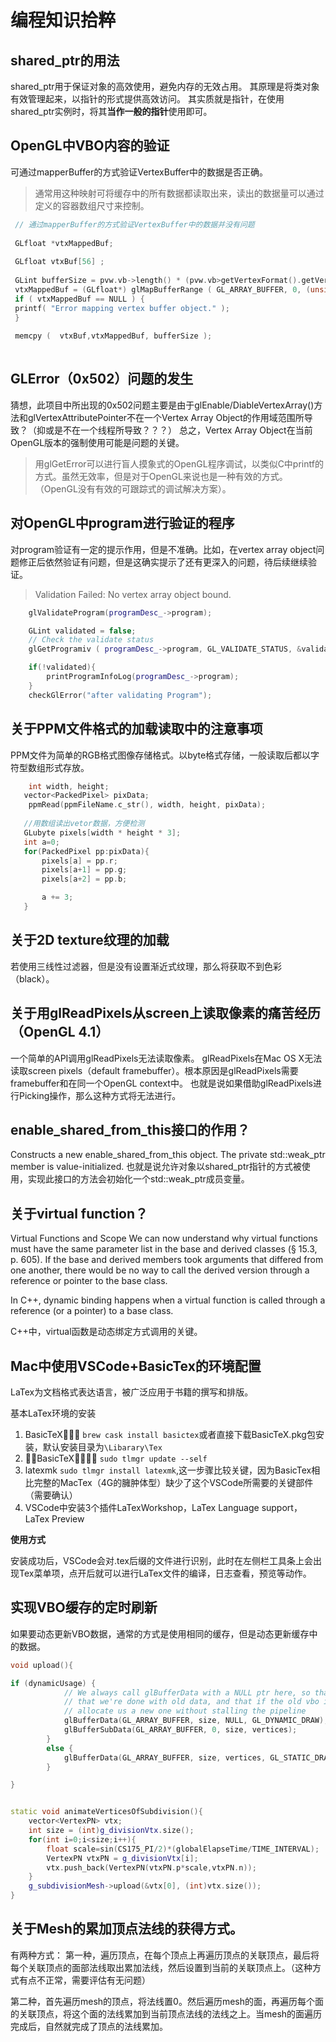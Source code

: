 # 编程知识拾粹

## shared_ptr的用法
shared_ptr用于保证对象的高效使用，避免内存的无效占用。
其原理是将类对象有效管理起来，以指针的形式提供高效访问。
其实质就是指针，在使用shared_ptr实例时，将其**当作一般的指针**使用即可。

## OpenGL中VBO内容的验证
可通过mapperBuffer的方式验证VertexBuffer中的数据是否正确。

> 通常用这种映射可将缓存中的所有数据都读取出来，读出的数据量可以通过定义的容器数组尺寸来控制。
        
```cpp
 // 通过mapperBuffer的方式验证VertexBuffer中的数据并没有问题
         
 GLfloat *vtxMappedBuf;
 
 GLfloat vtxBuf[56] ;
 
 GLint bufferSize = pvw.vb->length() * (pvw.vb>getVertexFormat().getVertexSize());
 vtxMappedBuf = (GLfloat*) glMapBufferRange ( GL_ARRAY_BUFFER, 0, (unsigned int)bufferSize , GL_MAP_WRITE_BIT | GL_MAP_INVALIDATE_BUFFER_BIT );
 if ( vtxMappedBuf == NULL ) {
 printf( "Error mapping vertex buffer object." );
 }
 
 memcpy (  vtxBuf,vtxMappedBuf, bufferSize );
     
```

## GLError（0x502）问题的发生
猜想，此项目中所出现的0x502问题主要是由于glEnable/DiableVertexArray()方法和glVertexAttributePointer不在一个Vertex Array Object的作用域范围所导致？（抑或是不在一个线程所导致？？？）
总之，Vertex Array Object在当前OpenGL版本的强制使用可能是问题的关键。

> 用glGetError可以进行盲人摸象式的OpenGL程序调试，以类似C中printf的方式。虽然无效率，但是对于OpenGL来说也是一种有效的方式。（OpenGL没有有效的可跟踪式的调试解决方案）。

## 对OpenGL中program进行验证的程序
对program验证有一定的提示作用，但是不准确。比如，在vertex array object问题修正后依然验证有问题，但是这确实提示了还有更深入的问题，待后续继续验证。

> Validation Failed: No vertex array object bound.

```cpp
    glValidateProgram(programDesc_->program);

    GLint validated = false;
    // Check the validate status
    glGetProgramiv ( programDesc_->program, GL_VALIDATE_STATUS, &validated );

    if(!validated){
        printProgramInfoLog(programDesc_->program);
    }
    checkGlError("after validating Program");
```

## 关于PPM文件格式的加载读取中的注意事项
PPM文件为简单的RGB格式图像存储格式。以byte格式存储，一般读取后都以字符型数组形式存放。


```c
	int width, height;
   vector<PackedPixel> pixData;
	ppmRead(ppmFileName.c_str(), width, height, pixData);
        
   //用数组读出vetor数据，方便检测  
   GLubyte pixels[width * height * 3];
   int a=0;
   for(PackedPixel pp:pixData){
       pixels[a] = pp.r;
       pixels[a+1] = pp.g;
       pixels[a+2] = pp.b;

       a += 3;
   }
```

## 关于2D texture纹理的加载
若使用三线性过滤器，但是没有设置渐近式纹理，那么将获取不到色彩（black）。

## 关于用glReadPixels从screen上读取像素的痛苦经历（OpenGL 4.1）
一个简单的API调用glReadPixels无法读取像素。
glReadPixels在Mac OS X无法读取screen pixels（default framebuffer）。根本原因是glReadPixels需要framebuffer和在同一个OpenGL context中。
也就是说如果借助glReadPixels进行Picking操作，那么这种方式将无法进行。

## enable_shared_from_this接口的作用？
Constructs a new enable_shared_from_this object. The private std::weak_ptr<T> member is value-initialized.
也就是说允许对象以shared_ptr指针的方式被使用，实现此接口的方法会初始化一个std::weak_ptr<T>成员变量。

## 关于virtual function？
Virtual Functions and Scope
We can now understand why virtual functions must have the same parameter list in the base and derived classes (§ 15.3, p. 605). If the base and derived members took arguments that differed from one another, there would be no way to call the derived version through a reference or pointer to the base class. 

 In C++, dynamic binding happens when a virtual function is called through a reference (or a pointer) to a base class.
 
 C++中，virtual函数是动态绑定方式调用的关键。
 
## Mac中使用VSCode+BasicTex的环境配置
LaTex为文档格式表达语言，被广泛应用于书籍的撰写和排版。

基本LaTex环境的安装

1. BasicTeX􏰘􏳆􏳇 `brew cask install basictex`或者直接下载BasicTeX.pkg包安装，默认安装目录为`\Libarary\Tex`
2. 􏳈􏳉BasicTeX􏲰􏳊􏳋􏰃 `sudo tlmgr update --self`
3. latexmk `sudo tlmgr install latexmk`,这一步骤比较关键，因为BasicTex相比完整的MacTex（4G的臃肿体型）缺少了这个VSCode所需要的关键部件（需要确认）
4. VSCode中安装3个插件LaTexWorkshop，LaTex Language support，LaTex Preview

**使用方式**

安装成功后，VSCode会对.tex后缀的文件进行识别，此时在左侧栏工具条上会出现Tex菜单项，点开后就可以进行LaTex文件的编译，日志查看，预览等动作。
 
## 实现VBO缓存的定时刷新
如果要动态更新VBO数据，通常的方式是使用相同的缓存，但是动态更新缓存中的数据。

```cpp
void upload(){

if (dynamicUsage) {
            // We always call glBufferData with a NULL ptr here, so that OpenGL knows
            // that we're done with old data, and that if the old vbo is in use, it can
            // allocate us a new one without stalling the pipeline
            glBufferData(GL_ARRAY_BUFFER, size, NULL, GL_DYNAMIC_DRAW);
            glBufferSubData(GL_ARRAY_BUFFER, 0, size, vertices);
        }
        else {
            glBufferData(GL_ARRAY_BUFFER, size, vertices, GL_STATIC_DRAW);
        }

}


static void animateVerticesOfSubdivision(){
    vector<VertexPN> vtx;
    int size = (int)g_divisionVtx.size();
    for(int i=0;i<size;i++){
        float scale=sin(CS175_PI/2)*(globalElapseTime/TIME_INTERVAL);
        VertexPN vtxPN = g_divisionVtx[i];
        vtx.push_back(VertexPN(vtxPN.p*scale,vtxPN.n));
    }
    g_subdivisionMesh->upload(&vtx[0], (int)vtx.size());
}
```

## 关于Mesh的累加顶点法线的获得方式。
有两种方式：
第一种，遍历顶点，在每个顶点上再遍历顶点的关联顶点，最后将每个关联顶点的面部法线取出累加法线，然后设置到当前的关联顶点上。（这种方式有点不正常，需要评估有无问题）

第二种，首先遍历mesh的顶点，将法线置0。然后遍历mesh的面，再遍历每个面的关联顶点，将这个面的法线累加到当前顶点法线的法线之上。当mesh的面遍历完成后，自然就完成了顶点的法线累加。

